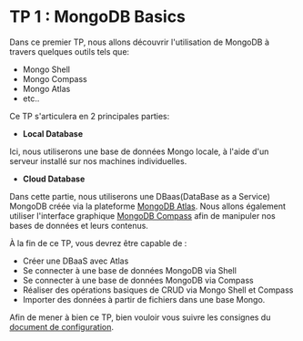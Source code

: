 # TP 1 : MongoDB Basics

Dans ce premier TP, nous allons découvrir l'utilisation de MongoDB à travers quelques outils tels que:

- Mongo Shell
- Mongo Compass
- Mongo Atlas
- etc..

Ce TP s'articulera en 2 principales parties:
- **Local Database**

Ici, nous utiliserons une base de données Mongo locale, à l'aide d'un serveur installé sur nos machines individuelles.

- **Cloud Database**

Dans cette partie, nous utiliserons une DBaas(DataBase as a Service) MongoDB créée via la plateforme [MongoDB Atlas](https://www.mongodb.com/atlas/database).
Nous allons également utiliser l'interface graphique [MongoDB Compass](https://www.mongodb.com/products/compass) afin de manipuler nos bases de données et leurs contenus.

À la fin de ce TP, vous devrez être capable de :

- Créer une DBaaS avec Atlas
- Se connecter à une base de données MongoDB via Shell
- Se connecter à une base de données MongoDB via Compass
- Réaliser des opérations basiques de CRUD via Mongo Shell et Compass
- Importer des données à partir de fichiers dans une base Mongo.

Afin de mener à bien ce TP, bien vouloir vous suivre les consignes du [document de configuration](configurations.md).
